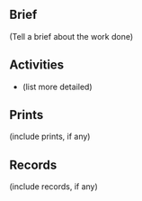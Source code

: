 ## Brief

(Tell a brief about the work done)

## Activities

-   (list more detailed)

## Prints

(include prints, if any)

## Records

(include records, if any)
